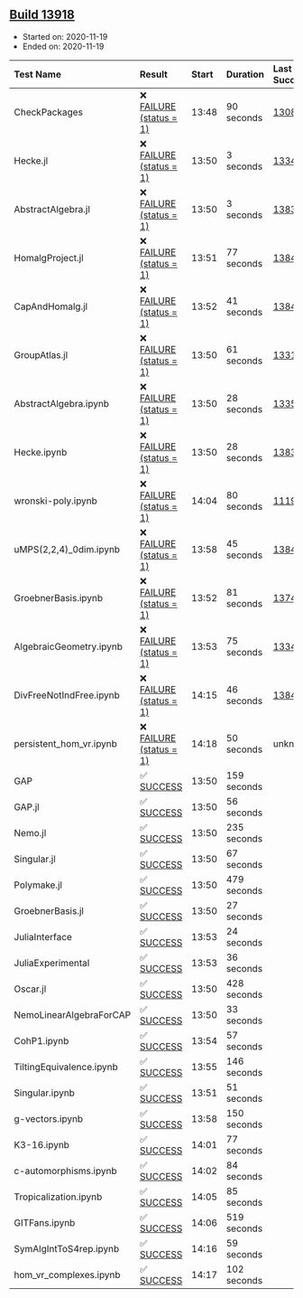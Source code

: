 ## [Build 13918](https://oscarci.mathematik.uni-kl.de/job/oscar/13918/)

* Started on: 2020-11-19
* Ended on: 2020-11-19

| Test Name    | Result | Start | Duration | Last Success | First Failure |
|:-------------|:-------|:------|:---------|:-------------|:--------------|
| CheckPackages | ❌ [FAILURE (status = 1)](https://oscarci.mathematik.uni-kl.de/job/oscar/13918/artifact/logs/build-13918/CheckPackages.log) | 13:48 | 90 seconds | [13085](https://oscarci.mathematik.uni-kl.de/job/oscar/13085/) | [13086](https://oscarci.mathematik.uni-kl.de/job/oscar/13086/) |
| Hecke.jl | ❌ [FAILURE (status = 1)](https://oscarci.mathematik.uni-kl.de/job/oscar/13918/artifact/logs/build-13918/Hecke.jl.log) | 13:50 | 3 seconds | [13341](https://oscarci.mathematik.uni-kl.de/job/oscar/13341/) | [13342](https://oscarci.mathematik.uni-kl.de/job/oscar/13342/) |
| AbstractAlgebra.jl | ❌ [FAILURE (status = 1)](https://oscarci.mathematik.uni-kl.de/job/oscar/13918/artifact/logs/build-13918/AbstractAlgebra.jl.log) | 13:50 | 3 seconds | [13837](https://oscarci.mathematik.uni-kl.de/job/oscar/13837/) | [13838](https://oscarci.mathematik.uni-kl.de/job/oscar/13838/) |
| HomalgProject.jl | ❌ [FAILURE (status = 1)](https://oscarci.mathematik.uni-kl.de/job/oscar/13918/artifact/logs/build-13918/HomalgProject.jl.log) | 13:51 | 77 seconds | [13845](https://oscarci.mathematik.uni-kl.de/job/oscar/13845/) | [13846](https://oscarci.mathematik.uni-kl.de/job/oscar/13846/) |
| CapAndHomalg.jl | ❌ [FAILURE (status = 1)](https://oscarci.mathematik.uni-kl.de/job/oscar/13918/artifact/logs/build-13918/CapAndHomalg.jl.log) | 13:52 | 41 seconds | [13845](https://oscarci.mathematik.uni-kl.de/job/oscar/13845/) | [13846](https://oscarci.mathematik.uni-kl.de/job/oscar/13846/) |
| GroupAtlas.jl | ❌ [FAILURE (status = 1)](https://oscarci.mathematik.uni-kl.de/job/oscar/13918/artifact/logs/build-13918/GroupAtlas.jl.log) | 13:50 | 61 seconds | [13311](https://oscarci.mathematik.uni-kl.de/job/oscar/13311/) | [13312](https://oscarci.mathematik.uni-kl.de/job/oscar/13312/) |
| AbstractAlgebra.ipynb | ❌ [FAILURE (status = 1)](https://oscarci.mathematik.uni-kl.de/job/oscar/13918/artifact/logs/build-13918/AbstractAlgebra.ipynb.log) | 13:50 | 28 seconds | [13355](https://oscarci.mathematik.uni-kl.de/job/oscar/13355/) | [13356](https://oscarci.mathematik.uni-kl.de/job/oscar/13356/) |
| Hecke.ipynb | ❌ [FAILURE (status = 1)](https://oscarci.mathematik.uni-kl.de/job/oscar/13918/artifact/logs/build-13918/Hecke.ipynb.log) | 13:50 | 28 seconds | [13837](https://oscarci.mathematik.uni-kl.de/job/oscar/13837/) | [13838](https://oscarci.mathematik.uni-kl.de/job/oscar/13838/) |
| wronski-poly.ipynb | ❌ [FAILURE (status = 1)](https://oscarci.mathematik.uni-kl.de/job/oscar/13918/artifact/logs/build-13918/wronski-poly.ipynb.log) | 14:04 | 80 seconds | [11192](https://oscarci.mathematik.uni-kl.de/job/oscar/11192/) | [11193](https://oscarci.mathematik.uni-kl.de/job/oscar/11193/) |
| uMPS(2,2,4)_0dim.ipynb | ❌ [FAILURE (status = 1)](https://oscarci.mathematik.uni-kl.de/job/oscar/13918/artifact/logs/build-13918/uMPS-2-2-4-_0dim.ipynb.log) | 13:58 | 45 seconds | [13841](https://oscarci.mathematik.uni-kl.de/job/oscar/13841/) | [13842](https://oscarci.mathematik.uni-kl.de/job/oscar/13842/) |
| GroebnerBasis.ipynb | ❌ [FAILURE (status = 1)](https://oscarci.mathematik.uni-kl.de/job/oscar/13918/artifact/logs/build-13918/GroebnerBasis.ipynb.log) | 13:52 | 81 seconds | [13748](https://oscarci.mathematik.uni-kl.de/job/oscar/13748/) | [13749](https://oscarci.mathematik.uni-kl.de/job/oscar/13749/) |
| AlgebraicGeometry.ipynb | ❌ [FAILURE (status = 1)](https://oscarci.mathematik.uni-kl.de/job/oscar/13918/artifact/logs/build-13918/AlgebraicGeometry.ipynb.log) | 13:53 | 75 seconds | [13341](https://oscarci.mathematik.uni-kl.de/job/oscar/13341/) | [13342](https://oscarci.mathematik.uni-kl.de/job/oscar/13342/) |
| DivFreeNotIndFree.ipynb | ❌ [FAILURE (status = 1)](https://oscarci.mathematik.uni-kl.de/job/oscar/13918/artifact/logs/build-13918/DivFreeNotIndFree.ipynb.log) | 14:15 | 46 seconds | [13845](https://oscarci.mathematik.uni-kl.de/job/oscar/13845/) | [13846](https://oscarci.mathematik.uni-kl.de/job/oscar/13846/) |
| persistent_hom_vr.ipynb | ❌ [FAILURE (status = 1)](https://oscarci.mathematik.uni-kl.de/job/oscar/13918/artifact/logs/build-13918/persistent_hom_vr.ipynb.log) | 14:18 | 50 seconds | unknown | unknown |
| GAP | ✅ [SUCCESS](https://oscarci.mathematik.uni-kl.de/job/oscar/13918/artifact/logs/build-13918/GAP.log) | 13:50 | 159 seconds |  |  |
| GAP.jl | ✅ [SUCCESS](https://oscarci.mathematik.uni-kl.de/job/oscar/13918/artifact/logs/build-13918/GAP.jl.log) | 13:50 | 56 seconds |  |  |
| Nemo.jl | ✅ [SUCCESS](https://oscarci.mathematik.uni-kl.de/job/oscar/13918/artifact/logs/build-13918/Nemo.jl.log) | 13:50 | 235 seconds |  |  |
| Singular.jl | ✅ [SUCCESS](https://oscarci.mathematik.uni-kl.de/job/oscar/13918/artifact/logs/build-13918/Singular.jl.log) | 13:50 | 67 seconds |  |  |
| Polymake.jl | ✅ [SUCCESS](https://oscarci.mathematik.uni-kl.de/job/oscar/13918/artifact/logs/build-13918/Polymake.jl.log) | 13:50 | 479 seconds |  |  |
| GroebnerBasis.jl | ✅ [SUCCESS](https://oscarci.mathematik.uni-kl.de/job/oscar/13918/artifact/logs/build-13918/GroebnerBasis.jl.log) | 13:50 | 27 seconds |  |  |
| JuliaInterface | ✅ [SUCCESS](https://oscarci.mathematik.uni-kl.de/job/oscar/13918/artifact/logs/build-13918/JuliaInterface.log) | 13:53 | 24 seconds |  |  |
| JuliaExperimental | ✅ [SUCCESS](https://oscarci.mathematik.uni-kl.de/job/oscar/13918/artifact/logs/build-13918/JuliaExperimental.log) | 13:53 | 36 seconds |  |  |
| Oscar.jl | ✅ [SUCCESS](https://oscarci.mathematik.uni-kl.de/job/oscar/13918/artifact/logs/build-13918/Oscar.jl.log) | 13:50 | 428 seconds |  |  |
| NemoLinearAlgebraForCAP | ✅ [SUCCESS](https://oscarci.mathematik.uni-kl.de/job/oscar/13918/artifact/logs/build-13918/NemoLinearAlgebraForCAP.log) | 13:50 | 33 seconds |  |  |
| CohP1.ipynb | ✅ [SUCCESS](https://oscarci.mathematik.uni-kl.de/job/oscar/13918/artifact/logs/build-13918/CohP1.ipynb.log) | 13:54 | 57 seconds |  |  |
| TiltingEquivalence.ipynb | ✅ [SUCCESS](https://oscarci.mathematik.uni-kl.de/job/oscar/13918/artifact/logs/build-13918/TiltingEquivalence.ipynb.log) | 13:55 | 146 seconds |  |  |
| Singular.ipynb | ✅ [SUCCESS](https://oscarci.mathematik.uni-kl.de/job/oscar/13918/artifact/logs/build-13918/Singular.ipynb.log) | 13:51 | 51 seconds |  |  |
| g-vectors.ipynb | ✅ [SUCCESS](https://oscarci.mathematik.uni-kl.de/job/oscar/13918/artifact/logs/build-13918/g-vectors.ipynb.log) | 13:58 | 150 seconds |  |  |
| K3-16.ipynb | ✅ [SUCCESS](https://oscarci.mathematik.uni-kl.de/job/oscar/13918/artifact/logs/build-13918/K3-16.ipynb.log) | 14:01 | 77 seconds |  |  |
| c-automorphisms.ipynb | ✅ [SUCCESS](https://oscarci.mathematik.uni-kl.de/job/oscar/13918/artifact/logs/build-13918/c-automorphisms.ipynb.log) | 14:02 | 84 seconds |  |  |
| Tropicalization.ipynb | ✅ [SUCCESS](https://oscarci.mathematik.uni-kl.de/job/oscar/13918/artifact/logs/build-13918/Tropicalization.ipynb.log) | 14:05 | 85 seconds |  |  |
| GITFans.ipynb | ✅ [SUCCESS](https://oscarci.mathematik.uni-kl.de/job/oscar/13918/artifact/logs/build-13918/GITFans.ipynb.log) | 14:06 | 519 seconds |  |  |
| SymAlgIntToS4rep.ipynb | ✅ [SUCCESS](https://oscarci.mathematik.uni-kl.de/job/oscar/13918/artifact/logs/build-13918/SymAlgIntToS4rep.ipynb.log) | 14:16 | 59 seconds |  |  |
| hom_vr_complexes.ipynb | ✅ [SUCCESS](https://oscarci.mathematik.uni-kl.de/job/oscar/13918/artifact/logs/build-13918/hom_vr_complexes.ipynb.log) | 14:17 | 102 seconds |  |  |
